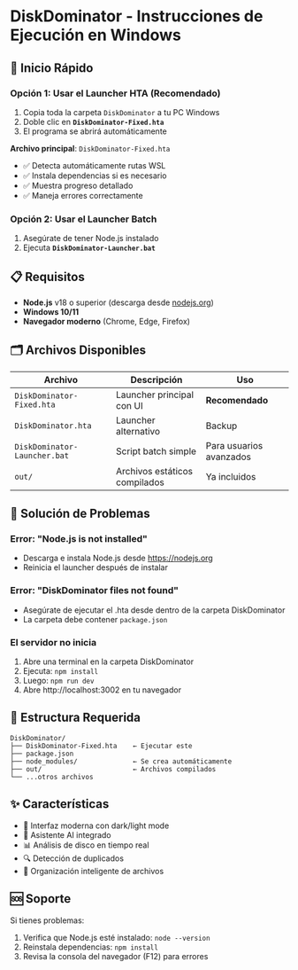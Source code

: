 # DiskDominator - Instrucciones de Ejecución en Windows

## 🚀 Inicio Rápido

### Opción 1: Usar el Launcher HTA (Recomendado)
1. Copia toda la carpeta `DiskDominator` a tu PC Windows
2. Doble clic en **`DiskDominator-Fixed.hta`** 
3. El programa se abrirá automáticamente

**Archivo principal**: `DiskDominator-Fixed.hta`
- ✅ Detecta automáticamente rutas WSL
- ✅ Instala dependencias si es necesario
- ✅ Muestra progreso detallado
- ✅ Maneja errores correctamente

### Opción 2: Usar el Launcher Batch
1. Asegúrate de tener Node.js instalado
2. Ejecuta **`DiskDominator-Launcher.bat`**

## 📋 Requisitos

- **Node.js** v18 o superior (descarga desde [nodejs.org](https://nodejs.org))
- **Windows 10/11**
- **Navegador moderno** (Chrome, Edge, Firefox)

## 🗂️ Archivos Disponibles

| Archivo | Descripción | Uso |
|---------|-------------|-----|
| `DiskDominator-Fixed.hta` | Launcher principal con UI | **Recomendado** |
| `DiskDominator.hta` | Launcher alternativo | Backup |
| `DiskDominator-Launcher.bat` | Script batch simple | Para usuarios avanzados |
| `out/` | Archivos estáticos compilados | Ya incluidos |

## 🔧 Solución de Problemas

### Error: "Node.js is not installed"
- Descarga e instala Node.js desde https://nodejs.org
- Reinicia el launcher después de instalar

### Error: "DiskDominator files not found"
- Asegúrate de ejecutar el .hta desde dentro de la carpeta DiskDominator
- La carpeta debe contener `package.json`

### El servidor no inicia
1. Abre una terminal en la carpeta DiskDominator
2. Ejecuta: `npm install`
3. Luego: `npm run dev`
4. Abre http://localhost:3002 en tu navegador

## 📁 Estructura Requerida

```
DiskDominator/
├── DiskDominator-Fixed.hta    ← Ejecutar este
├── package.json
├── node_modules/              ← Se crea automáticamente
├── out/                       ← Archivos compilados
└── ...otros archivos
```

## ✨ Características

- 🎨 Interfaz moderna con dark/light mode
- 🤖 Asistente AI integrado
- 📊 Análisis de disco en tiempo real
- 🔍 Detección de duplicados
- 📁 Organización inteligente de archivos

## 🆘 Soporte

Si tienes problemas:
1. Verifica que Node.js esté instalado: `node --version`
2. Reinstala dependencias: `npm install`
3. Revisa la consola del navegador (F12) para errores